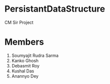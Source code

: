 # PersistantDataStructure
CM Sir Project

# Members
1. Soumyajit Rudra Sarma
2. Kanko Ghosh
3. Debasmit Roy
4. Kushal Das
5. Anannyo Dey
